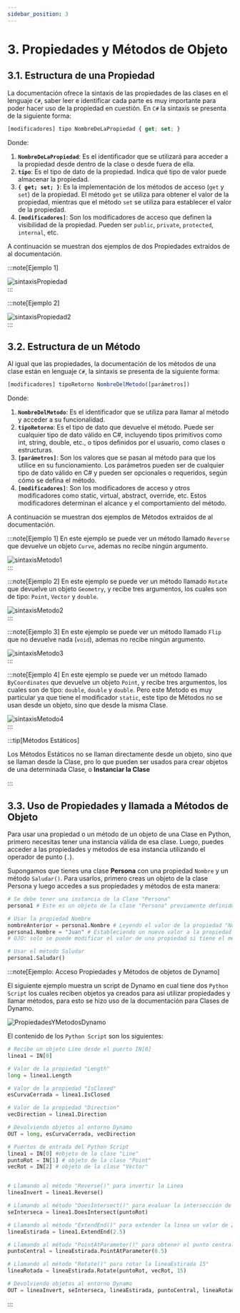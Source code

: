 ```yaml
---
sidebar_position: 3
---
```


# 3. Propiedades y Métodos de Objeto


## 3.1. Estructura de una Propiedad

La documentación ofrece la sintaxis de las propiedades de las clases en el lenguaje ```C#```, saber leer e identificar cada parte es muy importante para poder hacer uso de la propiedad en cuestión. En ```C#``` la sintaxis se presenta de la siguiente forma:

```js
[modificadores] tipo NombreDeLaPropiedad { get; set; }
```

Donde: 

1. **```NombreDeLaPropiedad```**: Es el identificador que se utilizará para acceder a la propiedad desde dentro de la clase o desde fuera de ella.
2. **```tipo```**:  Es el tipo de dato de la propiedad. Indica qué tipo de valor puede almacenar la propiedad.
3. **```{ get; set; }```**: Es la implementación de los métodos de acceso (```get``` y ```set```) de la propiedad. El método ```get``` se utiliza para obtener el valor de la propiedad, mientras que el método ```set``` se utiliza para establecer el valor de la propiedad.
4. **```[modificadores]```**: Son los modificadores de acceso que definen la visibilidad de la propiedad. Pueden ser ```public```, ```private```, ```protected```, ```internal```, etc.

A continuación se muestran dos ejemplos de dos Propiedades extraídos de al documentación.

:::note[Ejemplo 1]
<div style={{ textAlign: 'center' }}>
  <img  style={{ maxWidth: '550px'}}
  src={require('./img/sintaxisPropiedad.png').default}
  alt="sintaxisPropiedad"/>
</div>
:::

:::note[Ejemplo 2]
<div style={{ textAlign: 'center' }}>
  <img  style={{ maxWidth: '500px'}}
  src={require('./img/sintaxisPropiedad2.png').default}
  alt="sintaxisPropiedad2"/>
</div>
:::

## 3.2. Estructura de un Método
Al igual que las propiedades, la documentación de los métodos de una clase están en lenguaje ```C#```, la sintaxis se presenta de la siguiente forma:

```js
[modificadores] tipoRetorno NombreDelMetodo([parámetros]) 
```

Donde: 

1. **```NombreDelMetodo```**: Es el identificador que se utiliza para llamar al método y acceder a su funcionalidad.
2. **```tipoRetorno```**: Es el tipo de dato que devuelve el método. Puede ser cualquier tipo de dato válido en C#, incluyendo tipos primitivos como int, string, double, etc., o tipos definidos por el usuario, como clases o estructuras.
3. **```[parámetros]```**: Son los valores que se pasan al método para que los utilice en su funcionamiento. Los parámetros pueden ser de cualquier tipo de dato válido en C# y pueden ser opcionales o requeridos, según cómo se defina el método.
4. **```[modificadores]```**: Son los modificadores de acceso y otros modificadores como static, virtual, abstract, override, etc. Estos modificadores determinan el alcance y el comportamiento del método.

A continuación se muestran dos ejemplos de Métodos extraídos de al documentación.

:::note[Ejemplo 1]
En este ejemplo se puede ver un método llamado ```Reverse``` que devuelve un objeto ```Curve```, ademas no recibe ningún argumento.
<div style={{ textAlign: 'center' }}>
  <img  style={{ maxWidth: '400px'}}
  src={require('./img/sintaxisMetodo1.png').default}
  alt="sintaxisMetodo1"/>
</div>
:::

:::note[Ejemplo 2]
En este ejemplo se puede ver un método llamado ```Rotate``` que devuelve un objeto ```Geometry```, y recibe tres argumentos, los cuales son de tipo: ```Point```, ```Vector``` y ```double```.
<div style={{ textAlign: 'center' }}>
  <img  style={{ maxWidth: '500px'}}
  src={require('./img/sintaxisMetodo2.png').default}
  alt="sintaxisMetodo2"/>
</div>
:::


:::note[Ejemplo 3]
En este ejemplo se puede ver un método llamado ```Flip``` que no devuelve nada (```void```), ademas no recibe ningún argumento.
<div style={{ textAlign: 'center' }}>
  <img  style={{ maxWidth: '500px'}}
  src={require('./img/sintaxisMetodo3.png').default}
  alt="sintaxisMetodo3"/>
</div>
:::

:::note[Ejemplo 4]
En este ejemplo se puede ver un método llamado ```ByCoordinates``` que devuelve un objeto ```Point```, y recibe tres argumentos, los cuales son de tipo: ```double```, ```double``` y ```double```.
Pero este Metodo es muy particular ya que tiene el modificador ```static```, este tipo de Métodos no se usan desde un objeto, sino que desde la misma Clase.
<div style={{ textAlign: 'center' }}>
  <img  style={{ maxWidth: '500px'}}
  src={require('./img/sintaxisMetodo4.png').default}
  alt="sintaxisMetodo4"/>
</div>
:::

:::tip[Métodos Estáticos]

Los Métodos Estáticos no se llaman directamente desde un objeto, sino que se llaman desde la Clase, pro lo que pueden ser usados para crear objetos de una determinada Clase, o **Instanciar la Clase**

:::









## 3.3. Uso de Propiedades y llamada a Métodos de Objeto


Para usar una propiedad o un método de un objeto de una Clase en Python, primero necesitas tener una instancia válida de esa clase. Luego, puedes acceder a las propiedades y métodos de esa instancia utilizando el operador de punto (```.```).

Supongamos que tienes una clase **Persona** con una propiedad ```Nombre``` y un método ```Saludar()```. Para usarlos, primero creas un objeto de la clase Persona y luego accedes a sus propiedades y métodos de esta manera:

```python
# Se debe tener una instancia de la Clase "Persona"
persona1 # Este es un objeto de la clase "Persona" previamente definido

# Usar la propiedad Nombre
nombreAnterior = persona1.Nombre # Leyendo el valor de la propiedad "Nombre"
persona1.Nombre = "Juan" # Estableciendo un nuevo valor a la propiedad "Nombre"
# OJO: solo se puede modificar el valor de una propiedad si tiene el método de acceso "get"

# Usar el método Saludar
persona1.Saludar()
```

:::note[Ejemplo: Acceso Propiedades y Métodos de objetos de Dynamo]

El siguiente ejemplo muestra un script de Dynamo en cual tiene dos ```Python Script``` los cuales reciben objetos ya creados para asi utilizar propiedades y llamar métodos, para esto se hizo uso de la documentación para Clases de Dynamo.

<div style={{ textAlign: 'center', maxWidth: '750px' }}>
  <img  style={{ maxWidth: '750px'}}
  src={require('./img/PropiedadesYMetodosDynamo.png').default}
  alt="PropiedadesYMetodosDynamo"/>
</div>


El contenido de los ```Python Script``` son los siguientes:

```py title="Python Script 01"
# Recibe un objeto Line desde el puerto IN[0]
linea1 = IN[0]

# Valor de la propiedad "Length"
long = linea1.Length

# Valor de la propiedad "IsClosed"
esCurvaCerrada = linea1.IsClosed

# Valor de la propiedad "Direction"
vecDirection = linea1.Direction

# Devolviendo objetos al entorno Dynamo
OUT = long, esCurvaCerrada, vecDirection
```

```py title="Python Script 02"
# Puertos de entrada del Python Script
linea1 = IN[0] #objeto de la clase "Line"
puntoRot = IN[1] # objeto de la clase "Point"
vecRot = IN[2] # objeto de la clase "Vector"


# Llamando al método "Reverse()" para invertir la Linea
lineaInvert = linea1.Reverse()

# Llamando al método "DoesIntersect()" para evaluar la intersección de la linea con el puntoRot
seInterseca = linea1.DoesIntersect(puntoRot)

# Llamando al método "ExtendEnd()" para extender la linea un valor de 2.5
lineaEstirada = linea1.ExtendEnd(2.5)

# Llamando al método "PointAtParameter()" para obtener el punto central de la linea estirada
puntoCentral = lineaEstirada.PointAtParameter(0.5)

# Llamando al método "Rotate()" para rotar la lineaEstirada 15°
lineaRotada = lineaEstirada.Rotate(puntoRot, vecRot, 15)

# Devolviendo objetos al entorno Dynamo
OUT = lineaInvert, seInterseca, lineaEstirada, puntoCentral, lineaRotada
```
:::



